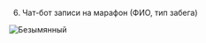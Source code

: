 6. Чат-бот записи на марафон (ФИО, тип забега)

![Безымянный](https://github.com/danil02117/OPD-lab-2/assets/125909605/aba66c4a-e110-404e-aed1-c667798eb294)
